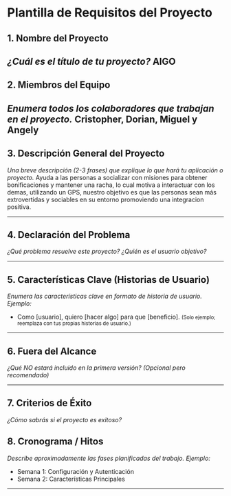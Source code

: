 # Plantilla de Requisitos del Proyecto

## 1. Nombre del Proyecto  
_¿Cuál es el título de tu proyecto?_
AIGO
---

## 2. Miembros del Equipo  
_Enumera todos los colaboradores que trabajan en el proyecto._
Cristopher, Dorian, Miguel y Angely
---

## 3. Descripción General del Proyecto  
_Una breve descripción (2-3 frases) que explique lo que hará tu aplicación o proyecto._
Ayuda a las personas a socializar con misiones para obtener bonificaciones y mantener una racha, lo cual motiva a interactuar con los demas, utilizando un GPS, nuestro objetivo es que las personas sean más extrovertidas y sociables en su entorno promoviendo una integracion positiva.

---

## 4. Declaración del Problema  
_¿Qué problema resuelve este proyecto? ¿Quién es el usuario objetivo?_

---

## 5. Características Clave (Historias de Usuario)  
_Enumera las características clave en formato de historia de usuario. Ejemplo:_  
- Como [usuario], quiero [hacer algo] para que [beneficio].
  <small>(Solo ejemplo; reemplaza con tus propias historias de usuario.)</small>

---

## 6. Fuera del Alcance  
_¿Qué NO estará incluido en la primera versión? (Opcional pero recomendado)_

---

## 7. Criterios de Éxito  
_¿Cómo sabrás si el proyecto es exitoso?_

## 8. Cronograma / Hitos  
_Describe aproximadamente las fases planificadas del trabajo. Ejemplo:_  
- Semana 1: Configuración y Autenticación  
- Semana 2: Características Principales

---
